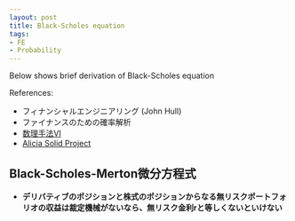 ```yaml
---
layout: post
title: Black-Scholes equation
tags: 
- FE 
- Probability
---
```


<script src="https://cdn.mathjax.org/mathjax/latest/MathJax.js?config=TeX-AMS-MML_HTMLorMML" type="text/javascript"></script>
Below shows brief derivation of Black-Scholes equation


References:
* フィナンシャルエンジニアリング (John Hull)
* ファイナンスのための確率解析
* [数理手法VI](https://ocwx.ocw.u-tokyo.ac.jp/course_11403/)
* [Alicia Solid Project](https://www.youtube.com/watch?v=NE1W0wJH8q8) 




## Black-Scholes-Merton微分方程式

- **デリバティブのポジションと株式のポジションからなる無リスクポートフォリオの収益は裁定機械がないなら、無リスク金利rと等しくないといけない**


